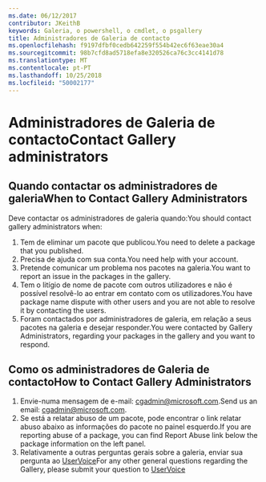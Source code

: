 ```yaml
---
ms.date: 06/12/2017
contributor: JKeithB
keywords: Galeria, o powershell, o cmdlet, o psgallery
title: Administradores de Galeria de contacto
ms.openlocfilehash: f9197dfbf0cedb642259f554b42ec6f63eae30a4
ms.sourcegitcommit: 98b7cfd8ad5718efa8e320526ca76c3cc4141d78
ms.translationtype: MT
ms.contentlocale: pt-PT
ms.lasthandoff: 10/25/2018
ms.locfileid: "50002177"
---
```

# <a name="contact-gallery-administrators"></a><span data-ttu-id="bbdd5-103">Administradores de Galeria de contacto</span><span class="sxs-lookup"><span data-stu-id="bbdd5-103">Contact Gallery administrators</span></span>

## <a name="when-to-contact-gallery-administrators"></a><span data-ttu-id="bbdd5-104">Quando contactar os administradores de galeria</span><span class="sxs-lookup"><span data-stu-id="bbdd5-104">When to Contact Gallery Administrators</span></span>

<span data-ttu-id="bbdd5-105">Deve contactar os administradores de galeria quando:</span><span class="sxs-lookup"><span data-stu-id="bbdd5-105">You should contact gallery administrators when:</span></span>

1. <span data-ttu-id="bbdd5-106">Tem de eliminar um pacote que publicou.</span><span class="sxs-lookup"><span data-stu-id="bbdd5-106">You need to delete a package that you published.</span></span>
2. <span data-ttu-id="bbdd5-107">Precisa de ajuda com sua conta.</span><span class="sxs-lookup"><span data-stu-id="bbdd5-107">You need help with your account.</span></span>
3. <span data-ttu-id="bbdd5-108">Pretende comunicar um problema nos pacotes na galeria.</span><span class="sxs-lookup"><span data-stu-id="bbdd5-108">You want to report an issue in the packages in the gallery.</span></span>
4. <span data-ttu-id="bbdd5-109">Tem o litígio de nome de pacote com outros utilizadores e não é possível resolvê-lo ao entrar em contato com os utilizadores.</span><span class="sxs-lookup"><span data-stu-id="bbdd5-109">You have package name dispute with other users and you are not able to resolve it by contacting the users.</span></span>
5. <span data-ttu-id="bbdd5-110">Foram contactados por administradores de galeria, em relação a seus pacotes na galeria e desejar responder.</span><span class="sxs-lookup"><span data-stu-id="bbdd5-110">You were contacted by Gallery Administrators, regarding your packages in the gallery and you want to respond.</span></span>

## <a name="how-to-contact-gallery-administrators"></a><span data-ttu-id="bbdd5-111">Como os administradores de Galeria de contacto</span><span class="sxs-lookup"><span data-stu-id="bbdd5-111">How to Contact Gallery Administrators</span></span>

1. <span data-ttu-id="bbdd5-112">Envie-numa mensagem de e-mail: cgadmin@microsoft.com.</span><span class="sxs-lookup"><span data-stu-id="bbdd5-112">Send us an email: cgadmin@microsoft.com.</span></span>
2. <span data-ttu-id="bbdd5-113">Se está a relatar abuso de um pacote, pode encontrar o link relatar abuso abaixo as informações do pacote no painel esquerdo.</span><span class="sxs-lookup"><span data-stu-id="bbdd5-113">If you are reporting abuse of a package, you can find Report Abuse link below the package information on the left panel.</span></span>
3. <span data-ttu-id="bbdd5-114">Relativamente a outras perguntas gerais sobre a galeria, enviar sua pergunta ao [UserVoice](http://windowsserver.uservoice.com/forums/301869-powershell)</span><span class="sxs-lookup"><span data-stu-id="bbdd5-114">For any other general questions regarding the Gallery, please submit your question to [UserVoice](http://windowsserver.uservoice.com/forums/301869-powershell)</span></span>
